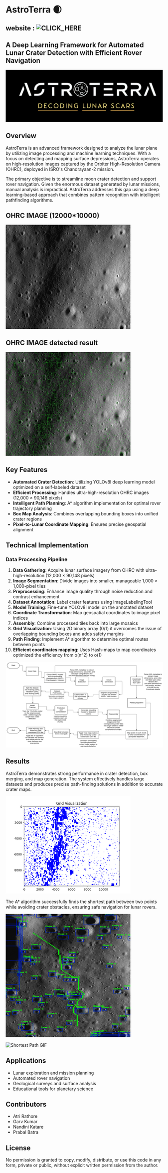 # AstroTerra 🌒

## website : ![CLICK_HERE](https://astroterra-weld.vercel.app/)
## A Deep Learning Framework for Automated Lunar Crater Detection with Efficient Rover Navigation

![AstroTerra Banner](https://github.com/garvkumar68/AstroTerra/blob/main/img/logo.jpg)

## Overview

AstroTerra is an advanced framework designed to analyze the lunar plane by utilizing image processing and machine learning techniques. With a focus on detecting and mapping surface depressions, AstroTerra operates on high-resolution images captured by the Orbiter High-Resolution Camera (OHRC), deployed in ISRO's Chandrayaan-2 mission.

The primary objective is to streamline moon crater detection and support rover navigation. Given the enormous dataset generated by lunar missions, manual analysis is impractical. AstroTerra addresses this gap using a deep learning-based approach that combines pattern recognition with intelligent pathfinding algorithms.

## OHRC IMAGE (12000*10000)
<img src="https://github.com/garvkumar68/AstroTerra/blob/main/img/Ohrc_img.png" alt="Crater Detection" width="400"/>

## OHRC IMAGE detected result
<img src="https://github.com/garvkumar68/AstroTerra/blob/main/img/large_img_detection.jpg" alt="Crater Detection" width="400"/>

## Key Features

- **Automated Crater Detection**: Utilizing YOLOv8l deep learning model optimized on a self-labeled dataset
- **Efficient Processing**: Handles ultra-high-resolution OHRC images (12,000 × 90,148 pixels)
- **Intelligent Path Planning**: A* algorithm implementation for optimal rover trajectory planning
- **Box Map Analysis**: Combines overlapping bounding boxes into unified crater regions
- **Pixel-to-Lunar Coordinate Mapping**: Ensures precise geospatial alignment

## Technical Implementation

### Data Processing Pipeline

1. **Data Gathering**: Acquire lunar surface imagery from OHRC with ultra-high-resolution (12,000 × 90,148 pixels)
2. **Image Segmentation**: Divide images into smaller, manageable 1,000 × 1,000-pixel tiles
3. **Preprocessing**: Enhance image quality through noise reduction and contrast enhancement
4. **Dataset Annotation**: Label crater features using ImageLabelingTool
5. **Model Training**: Fine-tune YOLOv8l model on the annotated dataset
6. **Coordinate Transformation**: Map geospatial coordinates to image pixel indices
7. **Assembly**: Combine processed tiles back into large mosaics
8. **Grid Visualization**: Using 2D binary array (0/1) it overcomes the issue of overlapping bounding boxes and adds safety margins
9. **Path Finding**: Implement A* algorithm to determine optimal routes between points
10. **Efficient coordinates mapping**: Uses Hash-maps to map coordinates optimized the efficiency from o(n^2) to o(1)

![Pipeline Architecture](https://github.com/garvkumar68/AstroTerra/blob/main/img/flowchart.png)

## Results

AstroTerra demonstrates strong performance in crater detection, box merging, and map generation. The system effectively handles large datasets and produces precise path-finding solutions in addition to accurate crater maps.

<img src="https://github.com/garvkumar68/AstroTerra/blob/main/img/grid%20visualization.png" alt="Grid Visualization for Rover Navigation" width="400"/>

The A* algorithm successfully finds the shortest path between two points while avoiding crater obstacles, ensuring safe navigation for lunar rovers.

<img src="https://github.com/garvkumar68/AstroTerra/blob/main/img/shortest%20path%20cropped.png" alt="Shortest Path" width="400"/>

![Shortest Path GIF](https://github.com/garvkumar68/AstroTerra/blob/main/img/rover_path.gif)

## Applications

- Lunar exploration and mission planning
- Automated rover navigation
- Geological surveys and surface analysis
- Educational tools for planetary science

## Contributors

- Atri Rathore
- Garv Kumar
- Nandini Katare
- Prabal Batra

## License
No permission is granted to copy, modify, distribute, or use this code in any form, private or public, without explicit written permission from the author.
